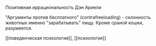 Позитивная иррациональность Дэн Ариели

"Аргументы против бесплатного" (contrafreeloading) - склонность животных именно "зарабатывать" пищу. Кроме сраной кошки, разумеется.

[[поведенческая психология]], [[психология]]